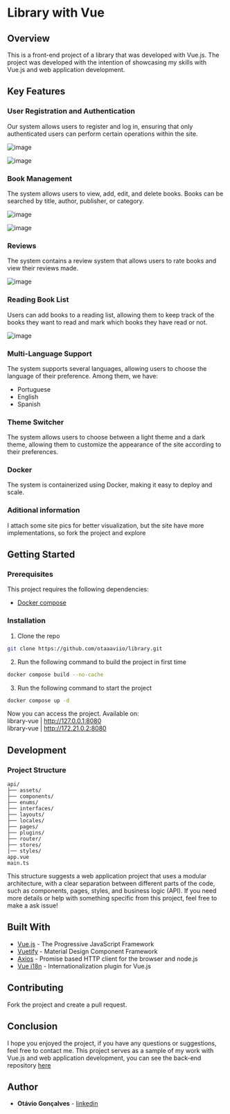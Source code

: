 # Library with Vue

## Overview

This is a front-end project of a library that was developed with Vue.js. The project was developed with the intention of showcasing my skills with Vue.js and web application development.

## Key Features

### User Registration and Authentication

Our system allows users to register and log in, ensuring that only authenticated users can perform certain operations within the site.

![image](https://github.com/otaaaviio/library-vue/assets/129676776/09012c07-81fc-4d82-bc3d-b430e79d416f)


![image](https://github.com/otaaaviio/library-vue/assets/129676776/89168a2f-bd85-4c77-80f0-3c99664590d9)


### Book Management

The system allows users to view, add, edit, and delete books. Books can be searched by title, author, publisher, or category.

![image](https://github.com/otaaaviio/library-vue/assets/129676776/8ad5157e-fed0-4134-bea9-017b2a32aa81)

![image](https://github.com/otaaaviio/library-vue/assets/129676776/e0277515-68c2-4049-9662-0f126c8d34b8)

### Reviews

The system contains a review system that allows users to rate books and view their reviews made.

![image](https://github.com/otaaaviio/library-vue/assets/129676776/27bd3d4f-de2c-43b4-984b-24e4c313cfb5)

### Reading Book List

Users can add books to a reading list, allowing them to keep track of the books they want to read and mark which books they have read or not.

![image](https://github.com/otaaaviio/library-vue/assets/129676776/be9a8142-cdae-4967-a486-3ae4cc916ab3)


### Multi-Language Support

The system supports several languages, allowing users to choose the language of their preference. Among them, we have:
- Portuguese
- English
- Spanish

### Theme Switcher

The system allows users to choose between a light theme and a dark theme, allowing them to customize the appearance of the site according to their preferences.

### Docker

The system is containerized using Docker, making it easy to deploy and scale.

### Aditional information

I attach some site pics for better visualization, but the site have more implementations, so fork the project and explore

## Getting Started

### Prerequisites

This project requires the following dependencies:

- [Docker compose](https://docs.docker.com/compose/install/)

### Installation

1. Clone the repo

```sh
git clone https://github.com/otaaaviio/library.git
```

2. Run the following command to build the project in first time

```sh
docker compose build --no-cache
```

3. Run the following command to start the project

```sh
docker compose up -d
```
Now you can access the project.
Available on: <br>
library-vue  |   http://127.0.0.1:8080 <br>
library-vue  |   http://172.21.0.2:8080

## Development

### Project Structure

```
api/
├── assets/
├── components/
├── enums/
├── interfaces/
├── layouts/
├── locales/
├── pages/
├── plugins/
├── router/
├── stores/
|── styles/
app.vue
main.ts
```

This structure suggests a web application project that uses a modular architecture, with a clear separation between different parts of the code, such as components, pages, styles, and business logic (API). If you need more details or help with something specific from this project, feel free to make a ask issue!

## Built With

- [Vue.js](https://vuejs.org/) - The Progressive JavaScript Framework
- [Vuetify](https://vuetifyjs.com/en/) - Material Design Component Framework
- [Axios](https://axios-http.com/) - Promise based HTTP client for the browser and node.js
- [Vue i18n](https://kazupon.github.io/vue-i18n/) - Internationalization plugin for Vue.js

## Contributing

Fork the project and create a pull request.

## Conclusion

I hope you enjoyed the project, if you have any questions or suggestions, feel free to contact me. This project serves as a sample of my work with Vue.js and web application development, you can see the back-end repository [here](https://github.com/otaaaviio/library)

## Author

* **Otávio Gonçalves** - [linkedin](https://www.linkedin.com/in/otaaaviio/)
